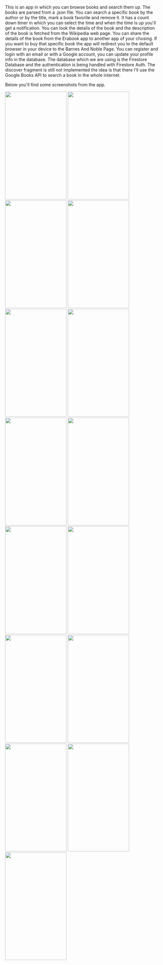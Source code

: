 This is an app in which you can browse books and search them up. 
The books are parsed from a .json file. You can search a specific book by the author or by the title, mark a book favorite and remove it. 
It has a count down timer in which you can select the time and when the time is up you'll get a notification. 
You can look the details of the book and the description of the book is fetched from the Wikipedia web page. 
You can share the details of the book from the Erabook app to another app of your chosing. 
If you want to buy that specific book the app will redirect you to the default browser in your device to the Barnes And Noble Page. You can register and login with an email or with a Google account, you can update your profile info in the database. The database which we are using is the Firestore Database and the authentication is being handled with Firestore Auth.
The discover fragment is still not implemented the idea is that there I'll use the Google Books API to search a book in the whole internet.

Below you'll find some screenshots from the app.



<img src="https://github.com/florindakinandcarta/Erabook/assets/153519781/9764ae74-f368-4ba9-b116-cfc69a187f62" width="200" height="350"> 
<img src="https://github.com/florindakinandcarta/Erabook/assets/153519781/39bcdcca-25e2-4c22-aed9-6ba37697341c" width="200" height="350">
<img src="https://github.com/florindakinandcarta/Erabook/assets/153519781/9e7e1e46-b90b-45fd-9d54-88e0fea403b9" width="200" height="350">
<img src="https://github.com/florindakinandcarta/Erabook/assets/153519781/e3c7f642-75b2-4f29-b8b3-2ec129faae10" width="200" height="350">
<img src="https://github.com/florindakinandcarta/Erabook/assets/153519781/1f695012-ad30-4948-95a6-18ed43a4e605" width="200" height="350"> 
<img src="https://github.com/florindakinandcarta/Erabook/assets/153519781/a8b6c4ce-b098-49bf-acc1-dffe2a4f6554" width="200" height="350">
<img src="https://github.com/florindakinandcarta/Erabook/assets/153519781/45ef6943-2684-46d4-9f87-c39a9d69b18f" width="200" height="350">
<img src="https://github.com/florindakinandcarta/Erabook/assets/153519781/cab83c14-ebff-4617-ba88-fe7fee052d99" width="200" height="350">
<img src="https://github.com/florindakinandcarta/Erabook/assets/153519781/796d2112-03a5-4e4f-b1c3-b3141f5b6292" width="200" height="350">
<img src="https://github.com/florindakinandcarta/Erabook/assets/153519781/300cb3f0-a5c2-4f84-80dd-571f6d140b10" width="200" height="350">
<img src="https://github.com/florindakinandcarta/Erabook/assets/153519781/ba507906-b00d-46ea-8e5b-7a9b6b6a8397" width="200" height="350">
<img src="https://github.com/florindakinandcarta/Erabook/assets/153519781/5a24ca81-ee59-46db-9882-1194ccebd261" width="200" height="350">
<img src="https://github.com/florindakinandcarta/Erabook/assets/153519781/6e63aa3d-4120-409c-8b11-9269c21f8ab6" width="200" height="350">
<img src="https://github.com/florindakinandcarta/Erabook/assets/153519781/9fc47758-237d-4c0e-bb54-92c9e98a0c07" width="200" height="350">
<img src="https://github.com/florindakinandcarta/Erabook/assets/153519781/b4b95f99-1d59-4abb-ae99-b94af7e36d09" width="200" height="350">

